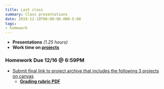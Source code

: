 ```yaml
---
title: Last class
summary: Class presentations
date: 2019-12-10T00:00:00.000-5:00
tags:
- homework
---
```


- **Presentations** *(1.25 hours)*
- **Work time on [projects](/projects)**

### <a name="homework"></a>Homework Due 12/16 @ 6:59PM

- [Submit final link to project archive that includes the following 3 projects on canvas](https://prmlg.ht/2sArxQu)
   - **[Grading rubric PDF](https://prmlg.ht/2DK3S2C)**